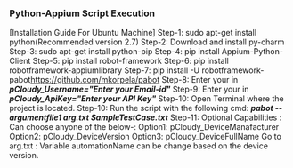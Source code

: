 ### Python-Appium Script Execution
[Installation Guide For Ubuntu Machine]
Step-1: sudo apt-get install python(Recommended version 2.7)
Step-2: Download and install py-charm
Step-3: sudo apt-get install python-pip
Step-4: pip install Appium-Python-Client
Step-5: pip install robot-framework
Step-6: pip install robotframework-appiumlibrary
Step-7: pip install -U robotframework-pabot<https://github.com/mkorpela/pabot>
Step-8: Enter your <MailId> in ***pCloudy_Username="Enter your Email-id"***
Step-9: Enter your <ApiKey> in ***pCloudy_ApiKey="Enter your API Key"***
Step-10: Open Terminal where the project is located.
Step-10: Run the script with the following cmd: ***pabot --argumentfile1 arg.txt SampleTestCase.txt***
Step-11: Optional Capabilities : Can choose anyone of the below-:
Option1: pCloudy_DeviceManafacturer
Option2: pCloudy_DeviceVersion
Option3: pCloudy_DeviceFullName
Go to arg.txt : Variable automationName can be change based on the device version.
